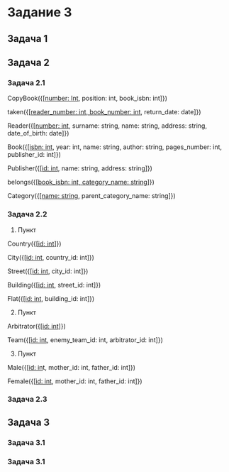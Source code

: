 # Задание 3
## Задача 1

## Задача 2
### Задача 2.1
CopyBook({[<ins>number: Int</ins>, position: int, book_isbn: int]})

taken({[<ins>reader_number: int, book_number: int</ins>, return_date: date]})

Reader({[<ins>number: int</ins>, surname: string, name: string, address: string, date_of_birth: date]})
  
Book({[<ins>isbn: int</ins>, year: int, name: string, author: string, pages_number: int, publisher_id: int]})
  
Publisher({[<ins>id:  int</ins>, name: string, address: string]})
  
belongs({[<ins>book_isbn: int, category_name: string</ins>]})
  
Category({[<ins>name: string</ins>, parent_category_name: string]})
### Задача 2.2
1. Пункт

Country({[<ins>id: int</ins>]})

City({[<ins>id: int</ins>, country_id: int]})

Street({[<ins>id: int</ins>, city_id: int]})

Building({[<ins>id: int</ins>, street_id: int]})

Flat({[<ins>id: int</ins>, building_id: int]})

2. Пункт

Arbitrator({[<ins>id: int</ins>]})

Team({[<ins>id: int</ins>, enemy_team_id: int, arbitrator_id: int]})

3. Пункт

Male({[<ins>id: in</ins>t, mother_id: int, father_id: int]})

Female({[<ins>id: int</ins>, mother_id: int, father_id: int]})
### Задача 2.3
## Задача 3
### Задача 3.1
### Задача 3.1
